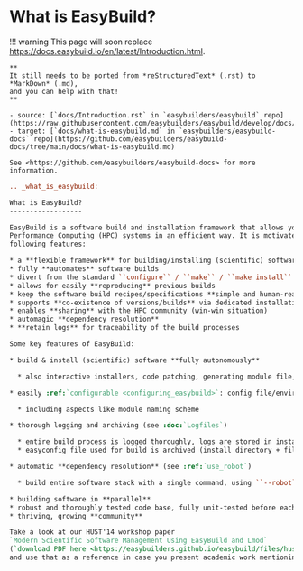 # What is EasyBuild?

!!! warning
    This page will soon replace <https://docs.easybuild.io/en/latest/Introduction.html>.

    **
    It still needs to be ported from *reStructuredText* (.rst) to *MarkDown* (.md),  
    and you can help with that!
    **

    - source: [`docs/Introduction.rst` in `easybuilders/easybuild` repo](https://raw.githubusercontent.com/easybuilders/easybuild/develop/docs/Introduction.rst)
    - target: [`docs/what-is-easybuild.md` in `easybuilders/easybuild-docs` repo](https://github.com/easybuilders/easybuild-docs/tree/main/docs/what-is-easybuild.md)

    See <https://github.com/easybuilders/easybuild-docs> for more information.

```rst
.. _what_is_easybuild:

What is EasyBuild?
------------------

EasyBuild is a software build and installation framework that allows you to manage (scientific) software on High 
Performance Computing (HPC) systems in an efficient way. It is motivated by the need for a tool that combines the
following features: 

* a **flexible framework** for building/installing (scientific) software
* fully **automates** software builds
* divert from the standard ``configure`` / ``make`` / ``make install`` with custom procedures
* allows for easily **reproducing** previous builds
* keep the software build recipes/specifications **simple and human-readable**
* supports **co-existence of versions/builds** via dedicated installation prefix and module files
* enables **sharing** with the HPC community (win-win situation)
* automagic **dependency resolution**
* **retain logs** for traceability of the build processes

Some key features of EasyBuild:

* build & install (scientific) software **fully autonomously**

  * also interactive installers, code patching, generating module file, ...

* easily :ref:`configurable <configuring_easybuild>`: config file/environment/command line

  * including aspects like module naming scheme

* thorough logging and archiving (see :doc:`Logfiles`)

  * entire build process is logged thoroughly, logs are stored in install directory;
  * easyconfig file used for build is archived (install directory + file/svn/git repo) 

* automatic **dependency resolution** (see :ref:`use_robot`)

  * build entire software stack with a single command, using ``--robot``

* building software in **parallel**
* robust and thoroughly tested code base, fully unit-tested before each release
* thriving, growing **community**

Take a look at our HUST'14 workshop paper
`Modern Scientific Software Management Using EasyBuild and Lmod`
(`download PDF here <https://easybuilders.github.io/easybuild/files/hust14_paper.pdf>`_)
and use that as a reference in case you present academic work mentioning EasyBuild.

```
